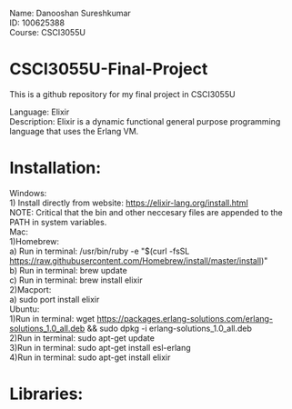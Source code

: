 Name: Danooshan Sureshkumar  
ID: 100625388  
Course: CSCI3055U  

# CSCI3055U-Final-Project
This is a github repository for my final project in CSCI3055U  

Language: Elixir  
Description: Elixir is a dynamic functional general purpose programming language that uses the Erlang VM.  

# Installation: 
  Windows:  
    1) Install directly from website: https://elixir-lang.org/install.html  
       NOTE: Critical that the bin and other neccesary files are appended to the PATH in system variables.  
  Mac:  
    1)Homebrew:   
      a) Run in terminal: /usr/bin/ruby -e "$(curl -fsSL https://raw.githubusercontent.com/Homebrew/install/master/install)"  
      b) Run in terminal: brew update  
      c) Run in terminal: brew install elixir  
    2)Macport:  
      a) sudo port install elixir  
  Ubuntu:  
    1)Run in terminal: wget https://packages.erlang-solutions.com/erlang-solutions_1.0_all.deb && sudo dpkg -i erlang-solutions_1.0_all.deb  
    2)Run in terminal: sudo apt-get update  
    3)Run in terminal: sudo apt-get install esl-erlang  
    4)Run in terminal: sudo apt-get install elixir  
    
# Libraries:  
